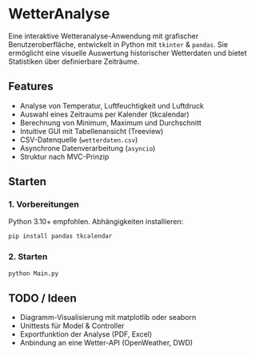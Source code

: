 # WetterAnalyse
Eine interaktive Wetteranalyse-Anwendung mit grafischer Benutzeroberfläche, entwickelt in Python mit `tkinter` &amp; `pandas`.
Sie ermöglicht eine visuelle Auswertung historischer Wetterdaten und bietet Statistiken über definierbare Zeiträume.

## Features

- Analyse von Temperatur, Luftfeuchtigkeit und Luftdruck
- Auswahl eines Zeitraums per Kalender (tkcalendar)
- Berechnung von Minimum, Maximum und Durchschnitt
- Intuitive GUI mit Tabellenansicht (Treeview)
- CSV-Datenquelle (`wetterdaten.csv`)
- Asynchrone Datenverarbeitung (`asyncio`)
- Struktur nach MVC-Prinzip

## Starten

### 1. Vorbereitungen
Python 3.10+ empfohlen. Abhängigkeiten installieren:

```bash
pip install pandas tkcalendar
```
### 2. Starten
```bash
python Main.py
```

## TODO / Ideen
- Diagramm-Visualisierung mit matplotlib oder seaborn
- Unittests für Model & Controller
- Exportfunktion der Analyse (PDF, Excel)
- Anbindung an eine Wetter-API (OpenWeather, DWD)
